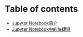 # Table of contents

* [Jupyter Notebook简介](README.md)
* [Jupyter Notebook中的快捷键](jupyter-notebook-zhong-de-kuai-jie-jian.md)

